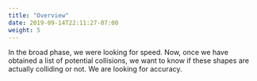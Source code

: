 ```yaml
---
title: "Overview"
date: 2019-09-14T22:11:27-07:00
weight: 5
---
```


In the broad phase, we were looking for speed. Now, once we have obtained a list of potential collisions, we want to know if these shapes are actually colliding or not. We are looking for accuracy.